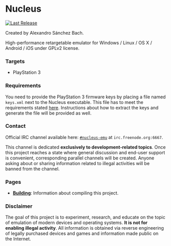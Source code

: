 ﻿Nucleus
=======
[![Last Release](https://img.shields.io/badge/version-0.0.4-brightgreen.svg?style=flat)](https://github.com/AlexAltea/nucleus/releases)

Created by Alexandro Sánchez Bach.

High-performance retargetable emulator for Windows / Linux / OS X / Android / iOS under GPLv2 license.

### Targets
* PlayStation 3

### Requirements
You need to provide the PlayStation 3 firmware keys by placing a file named `keys.xml` next to the Nucleus executable. This file has to meet the requirements stated [here](docs/user/keys.md). Instructions about how to extract the keys and generate the file will be provided as well.

### Contact
Official IRC channel available here: [`#nucleus-emu`](http://webchat.freenode.net/?channels=%23nucleus-emu) at `irc.freenode.org:6667`.

This channel is dedicated **exclusively to development-related topics**. Once this project reaches a state where general discussion and end-user support is convenient, corresponding parallel channels will be created. Anyone asking about or sharing information related to illegal activities will be banned from the channel.

### Pages
* [__Building__](docs/development/building.md): Information about compiling this project.

### Disclaimer
The goal of this project is to experiment, research, and educate on the topic of emulation of modern devices and operating systems. **It is not for enabling illegal activity**. All information is obtained via reverse engineering of legally purchased devices and games and information made public on the Internet.
